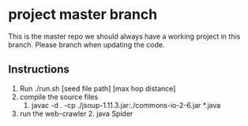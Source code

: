 # project master branch

This is the master repo we should always have a working project in this branch. Please branch when updating the code.

## Instructions
1. Run ./run.sh [seed file path] [max hop distance]
1. compile the source files
    1. javac -d . -cp ./jsoup-1.11.3.jar:./commons-io-2-6.jar *.java
2. run the web-crawler
    2. java Spider


